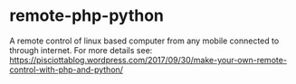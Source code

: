 # remote-php-python
A remote control of linux based computer from any mobile connected to through internet.
For more details see: https://pisciottablog.wordpress.com/2017/09/30/make-your-own-remote-control-with-php-and-python/

